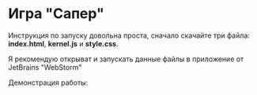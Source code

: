 # Игра "Сапер"

Инструкция по запуску довольна проста, сначало скачайте три файла: **index.html**, **kernel.js** и **style.css**.

Я рекомендую открыват и запускать данные файлы в приложение от JetBrains "WebStorm"

Демонстрация работы: 
